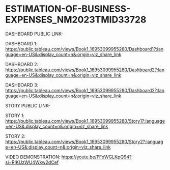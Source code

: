 # ESTIMATION-OF-BUSINESS-EXPENSES_NM2023TMID33728
DASHBOARD PUBLIC LINK-

DASHBOARD 1:
https://public.tableau.com/views/Book1_16953099955280/Dashboard1?:language=en-US&:display_count=n&:origin=viz_share_link

DASHBOARD 2:
https://public.tableau.com/views/Book1_16953099955280/Dashboard2?:language=en-US&:display_count=n&:origin=viz_share_link

DASHBOARD 3:
https://public.tableau.com/views/Book1_16953099955280/Dashboard2?:language=en-US&:display_count=n&:origin=viz_share_link

STORY PUBLIC LINK-

STORY 1:
https://public.tableau.com/views/Book1_16953099955280/Story1?:language=en-US&:display_count=n&:origin=viz_share_link

STORY 2:
https://public.tableau.com/views/Book1_16953099955280/Story2?:language=en-US&:display_count=n&:origin=viz_share_link

VIDEO DEMONSTRATION:
https://youtu.be/FFxWGLKpQ94?si=RIKUzWU4Wkw2dCef
